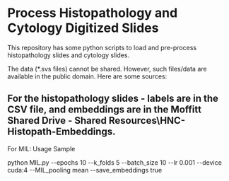 # Process Histopathology and Cytology Digitized Slides

This repository has some python scripts to load and pre-process histopathology slides and cytology slides.

The data (*.svs files) cannot be shared. However, such files/data are available in the public domain. Here are some sources:

## For the histopathology slides - labels are in the CSV file, and embeddings are in the Moffitt Shared Drive - Shared Resources\HNC-Histopath-Embeddings.

For MIL:
Usage Sample

python MIL.py --epochs 10 --k_folds 5 --batch_size 10 --lr 0.001 --device cuda:4 --MIL_pooling mean --save_embeddings true
